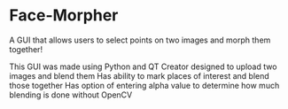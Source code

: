 # Face-Morpher
A GUI that allows users to select points on two images and morph them together!


This GUI was made using Python and QT Creator designed to upload two images and blend them
Has ability to mark places of interest and blend those together
Has option of entering alpha value to determine how much blending is done without OpenCV 	
